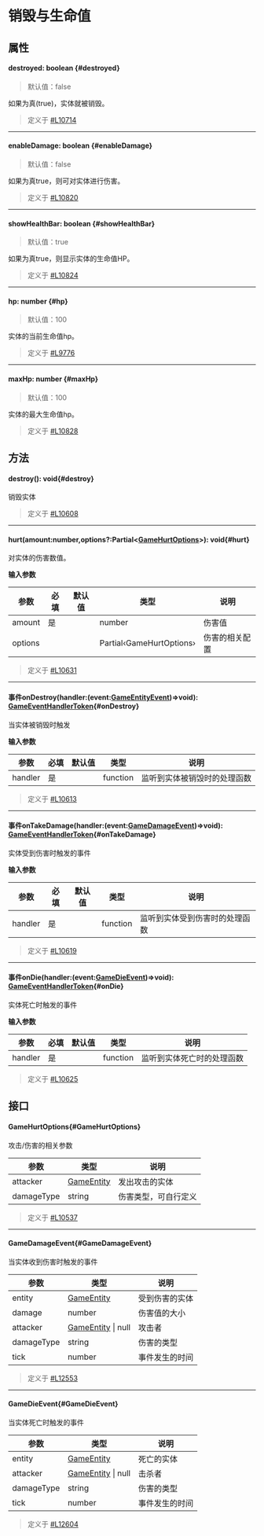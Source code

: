 <script setup>
import '/style.css'
</script>
# 销毁与生命值
## 属性

#### <font id="API" />destroyed<font id="Type">: boolean</font>  {#destroyed}
> 默认值：false

如果为真(true)，实体就被销毁。

> 定义于 [#L10714](https://github.com/box3lab/arena_dts/blob/main/GameAPI.d.ts#L10714)

---


#### <font id="API" />enableDamage<font id="Type">: boolean</font>  {#enableDamage}
> 默认值：false

如果为真true，则可对实体进行伤害。

> 定义于 [#L10820](https://github.com/box3lab/arena_dts/blob/main/GameAPI.d.ts#L10820)

---


#### <font id="API" />showHealthBar<font id="Type">: boolean  </font>{#showHealthBar}
> 默认值：true

如果为真true，则显示实体的生命值HP。

> 定义于 [#L10824](https://github.com/box3lab/arena_dts/blob/main/GameAPI.d.ts#L10824)

---


#### <font id="API" />hp<font id="Type">: number </font>{#hp}
> 默认值：100

实体的当前生命值hp。

> 定义于 [#L9776](https://github.com/box3lab/arena_dts/blob/main/GameAPI.d.ts#L9776)

---


#### <font id="API" />maxHp<font id="Type">: number </font>{#maxHp}
> 默认值：100

实体的最大生命值hp。

> 定义于 [#L10828](https://github.com/box3lab/arena_dts/blob/main/GameAPI.d.ts#L10828)


## 方法

#### <font id="API" />destroy()<font id="Type">:  void</font>{#destroy}
销毁实体

> 定义于 [#L10608](https://github.com/box3lab/arena_dts/blob/main/GameAPI.d.ts#L10608)

---


#### <font id="API" />hurt(<font id="Type">amount:number,options?:Partial<[GameHurtOptions](./fight#GameHurtOptions)></font>)<font id="Type">:  void</font>{#hurt}
对实体的伤害数值。

**输入参数**

| **参数** | **必填** | **默认值** | **类型** | **说明** |
| --- | --- | --- | --- | --- |
| amount | 是 | | number | 伤害值 |
| options | | | Partial‹GameHurtOptions› | 伤害的相关配置 |


> 定义于 [#L10631](https://github.com/box3lab/arena_dts/blob/main/GameAPI.d.ts#L10631)

---


#### <font id="API" /><font id="Event">事件</font>onDestroy(<font id="Type">handler:(event:[GameEntityEvent](/GameWorld/playerJL#GameEntityEvent))=>void</font>)<font id="Type">: [GameEventHandlerToken](/GameEventHandlerToken/)</font>{#onDestroy}
当实体被销毁时触发

**输入参数**

| **参数** | **必填** | **默认值** | **类型** | **说明** |
| --- | --- | --- | --- | --- |
| handler | 是 | | function | 监听到实体被销毁时的处理函数 |

> 定义于 [#L10613](https://github.com/box3lab/arena_dts/blob/main/GameAPI.d.ts#L10613)


---


#### <font id="API" /><font id="Event">事件</font>onTakeDamage(<font id="Type">handler:(event:[GameDamageEvent](./fight#GameDamageEvent))=>void</font>)<font id="Type">: [GameEventHandlerToken](/GameEventHandlerToken/)</font>{#onTakeDamage}
实体受到伤害时触发的事件

**输入参数**

| **参数** | **必填** | **默认值** | **类型** | **说明** |
| --- | --- | --- | --- | --- |
| handler | 是 | | function | 监听到实体受到伤害时的处理函数 |

> 定义于 [#L10619](https://github.com/box3lab/arena_dts/blob/main/GameAPI.d.ts#L10619)


---


#### <font id="API" /><font id="Event">事件</font>onDie(<font id="Type">handler:(event:[GameDieEvent](./fight#GameDieEvent))=>void</font>)<font id="Type">: [GameEventHandlerToken](/GameEventHandlerToken/)</font>{#onDie}
实体死亡时触发的事件

**输入参数**

| **参数** | **必填** | **默认值** | **类型** | **说明** |
| --- | --- | --- | --- | --- |
| handler | 是 | | function | 监听到实体死亡时的处理函数 |


> 定义于 [#L10625](https://github.com/box3lab/arena_dts/blob/main/GameAPI.d.ts#L10625)



## 接口

#### <font id="API" />GameHurtOptions{#GameHurtOptions}
攻击/伤害的相关参数

| **参数** | **类型** | **说明** |
| --- | --- | --- |
| attacker | [GameEntity](/GameEntity/) | 发出攻击的实体 |
| damageType | string | 伤害类型，可自行定义 |

> 定义于 [#L10537](https://github.com/box3lab/arena_dts/blob/main/GameAPI.d.ts#L10537)


---


#### <font id="API" />GameDamageEvent{#GameDamageEvent}
当实体收到伤害时触发的事件

| **参数** | **类型** | **说明** |
| --- | --- | --- |
| entity | [GameEntity](/GameEntity/) | 受到伤害的实体 |
| damage | number | 伤害值的大小 |
| attacker | [GameEntity](/GameEntity/) &#124; null | 攻击者 |
| damageType | string | 伤害的类型 |
| tick | number | 事件发生的时间 |

> 定义于 [#L12553](https://github.com/box3lab/arena_dts/blob/main/GameAPI.d.ts#L12553)


---


#### <font id="API" />GameDieEvent{#GameDieEvent}
当实体死亡时触发的事件

| **参数** | **类型** | **说明** |
| --- | --- | --- |
| entity | [GameEntity](/GameEntity/) | 死亡的实体 |
| attacker | [GameEntity](/GameEntity/) &#124; null | 击杀者 |
| damageType | string | 伤害的类型 |
| tick | number | 事件发生的时间 |


> 定义于 [#L12604](https://github.com/box3lab/arena_dts/blob/main/GameAPI.d.ts#L12604)

